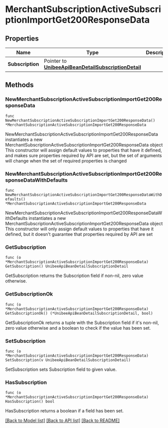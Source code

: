 # MerchantSubscriptionActiveSubscriptionImportGet200ResponseData

## Properties

Name | Type | Description | Notes
------------ | ------------- | ------------- | -------------
**Subscription** | Pointer to [**UnibeeApiBeanDetailSubscriptionDetail**](UnibeeApiBeanDetailSubscriptionDetail.md) |  | [optional] 

## Methods

### NewMerchantSubscriptionActiveSubscriptionImportGet200ResponseData

`func NewMerchantSubscriptionActiveSubscriptionImportGet200ResponseData() *MerchantSubscriptionActiveSubscriptionImportGet200ResponseData`

NewMerchantSubscriptionActiveSubscriptionImportGet200ResponseData instantiates a new MerchantSubscriptionActiveSubscriptionImportGet200ResponseData object
This constructor will assign default values to properties that have it defined,
and makes sure properties required by API are set, but the set of arguments
will change when the set of required properties is changed

### NewMerchantSubscriptionActiveSubscriptionImportGet200ResponseDataWithDefaults

`func NewMerchantSubscriptionActiveSubscriptionImportGet200ResponseDataWithDefaults() *MerchantSubscriptionActiveSubscriptionImportGet200ResponseData`

NewMerchantSubscriptionActiveSubscriptionImportGet200ResponseDataWithDefaults instantiates a new MerchantSubscriptionActiveSubscriptionImportGet200ResponseData object
This constructor will only assign default values to properties that have it defined,
but it doesn't guarantee that properties required by API are set

### GetSubscription

`func (o *MerchantSubscriptionActiveSubscriptionImportGet200ResponseData) GetSubscription() UnibeeApiBeanDetailSubscriptionDetail`

GetSubscription returns the Subscription field if non-nil, zero value otherwise.

### GetSubscriptionOk

`func (o *MerchantSubscriptionActiveSubscriptionImportGet200ResponseData) GetSubscriptionOk() (*UnibeeApiBeanDetailSubscriptionDetail, bool)`

GetSubscriptionOk returns a tuple with the Subscription field if it's non-nil, zero value otherwise
and a boolean to check if the value has been set.

### SetSubscription

`func (o *MerchantSubscriptionActiveSubscriptionImportGet200ResponseData) SetSubscription(v UnibeeApiBeanDetailSubscriptionDetail)`

SetSubscription sets Subscription field to given value.

### HasSubscription

`func (o *MerchantSubscriptionActiveSubscriptionImportGet200ResponseData) HasSubscription() bool`

HasSubscription returns a boolean if a field has been set.


[[Back to Model list]](../README.md#documentation-for-models) [[Back to API list]](../README.md#documentation-for-api-endpoints) [[Back to README]](../README.md)


